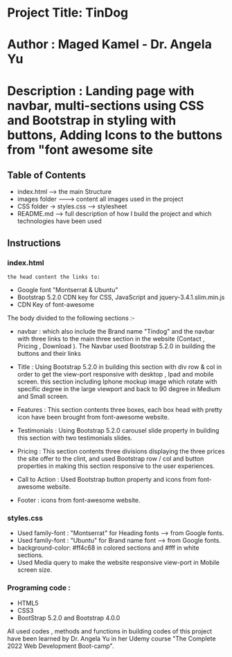 # Project Title: TinDog

# Author : Maged Kamel - Dr. Angela Yu

# Description : Landing page with navbar, multi-sections using CSS and Bootstrap in styling with buttons, Adding Icons to the buttons from "font awesome site

## Table of Contents

- index.html --> the main Structure
- images folder ---> content all images used in the project
- CSS folder -> styles.css --> stylesheet
- README.md --> full description of how I build the project and which technologies have been used

## Instructions

### index.html

    the head content the links to:

- Google font "Montserrat & Ubuntu"
- Bootstrap 5.2.0 CDN key for CSS, JavaScript and jquery-3.4.1.slim.min.js
- CDN Key of font-awesome

The body divided to the following sections :-

- navbar : which also include the Brand name "Tindog" and the navbar with three links to the main three section in the website (Contact , Pricing , Download ).
  The Navbar used Bootstrap 5.2.0 in building the buttons and their links

- Title : Using Bootstrap 5.2.0 in building this section with div row & col in order to get the view-port responsive with desktop , Ipad and mobile screen.
  this section including Iphone mockup image which rotate with specific degree in the large viewport and back to 90 degree in Medium and Small screen.

- Features : This section contents three boxes, each box head with pretty icon have been brought from font-awesome website.

- Testimonials : Using Bootstrap 5.2.0 carousel slide property in building this section with two testimonials slides.

- Pricing : This section contents three divisions displaying the three prices the site offer to the clint, and used Bootstrap row / col and button properties in making this section responsive to the user experiences.

- Call to Action : Used Bootstrap button property and icons from font-awesome website.

- Footer : icons from font-awesome website.

### styles.css

- Used family-font : "Montserrat" for Heading fonts --> from Google fonts.
- Used family-font : "Ubuntu" for Brand name font --> from Google fonts.
- background-color: #ff4c68 in colored sections and #fff in white sections.
- Used Media query to make the website responsive view-port in Mobile screen size.

### Programing code :

- HTML5
- CSS3
- BootStrap 5.2.0 and Bootstrap 4.0.0

All used codes , methods and functions in building codes of this project have been learned by Dr. Angela Yu in her Udemy course "The Complete 2022 Web Development Boot-camp".
